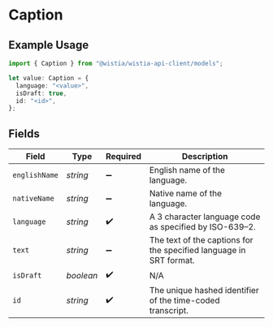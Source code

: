 # Caption

## Example Usage

```typescript
import { Caption } from "@wistia/wistia-api-client/models";

let value: Caption = {
  language: "<value>",
  isDraft: true,
  id: "<id>",
};
```

## Fields

| Field                                                              | Type                                                               | Required                                                           | Description                                                        |
| ------------------------------------------------------------------ | ------------------------------------------------------------------ | ------------------------------------------------------------------ | ------------------------------------------------------------------ |
| `englishName`                                                      | *string*                                                           | :heavy_minus_sign:                                                 | English name of the language.                                      |
| `nativeName`                                                       | *string*                                                           | :heavy_minus_sign:                                                 | Native name of the language.                                       |
| `language`                                                         | *string*                                                           | :heavy_check_mark:                                                 | A 3 character language code as specified by ISO-639–2.             |
| `text`                                                             | *string*                                                           | :heavy_minus_sign:                                                 | The text of the captions for the specified language in SRT format. |
| `isDraft`                                                          | *boolean*                                                          | :heavy_check_mark:                                                 | N/A                                                                |
| `id`                                                               | *string*                                                           | :heavy_check_mark:                                                 | The unique hashed identifier of the time-coded transcript.         |